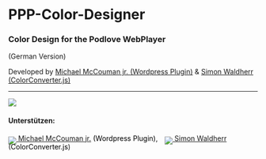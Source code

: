 PPP-Color-Designer
==================

<h3>Color Design for the Podlove WebPlayer</h3>
(German Version)

Developed by <a href="https://github.com/McCouman/PPP-Color-Designer/">Michael McCouman jr. (Wordpress Plugin)</a> & <a href="https://github.com/SimonWaldherr">Simon Waldherr</a> <a href="https://github.com/SimonWaldherr/ColorConverter.js">(ColorConverter.js)</a>
<hr />
<img src="https://raw.github.com/McCouman/PPP-Color-Designer/master/ppp-color-designer/screenshot.png" />

<h4>Unterstützen:</h4>

<a href="https://flattr.com/profile/mccouman"><img style="margin-bottom: -7px;" src="https://a248.e.akamai.net/camo.github.com/739a757846f69c1cc10163619eec008e871b591b/687474703a2f2f6170692e666c617474722e636f6d2f627574746f6e2f666c617474722d62616467652d6c617267652e706e67"> Michael McCouman jr.</a> <a style="text-decoration:none !important; color:#000 !important;" href="https://github.com/McCouman/">(Wordpress Plugin)</a>, <span style="padding-left:10px;"></span><a href="https://flattr.com/profile/SimonWaldherr"><img style="margin-bottom: -7px;" src="https://a248.e.akamai.net/camo.github.com/739a757846f69c1cc10163619eec008e871b591b/687474703a2f2f6170692e666c617474722e636f6d2f627574746f6e2f666c617474722d62616467652d6c617267652e706e67"> Simon Waldherr</a>  (<a style="text-decoration:none !important; color:#000 !important;" href="https://github.com/SimonWaldherr/ColorConverter.js">ColorConverter.js</a>)


